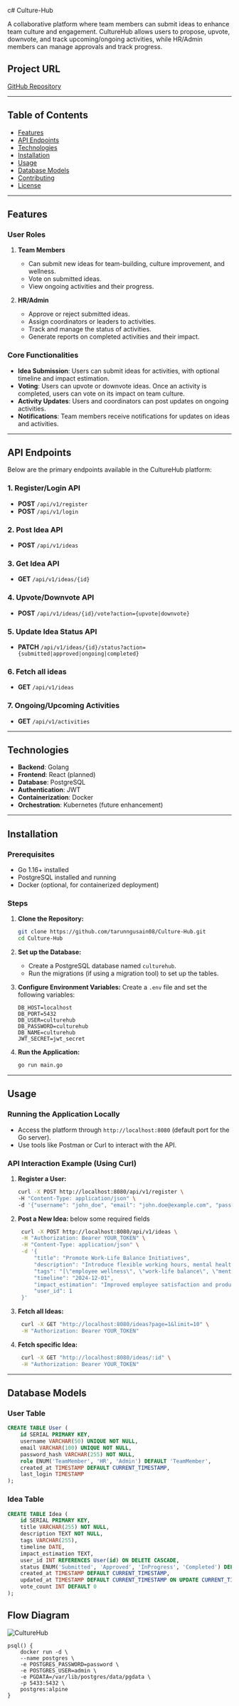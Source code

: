 c# Culture-Hub

A collaborative platform where team members can submit ideas to enhance team culture and engagement. CultureHub allows users to propose, upvote, downvote, and track upcoming/ongoing activities, while HR/Admin members can manage approvals and track progress.

## Project URL
[GitHub Repository](https://github.com/tarunngusain08/Culture-Hub)

---

## Table of Contents
- [Features](#features)
- [API Endpoints](#api-endpoints)
- [Technologies](#technologies)
- [Installation](#installation)
- [Usage](#usage)
- [Database Models](#database-models)
- [Contributing](#contributing)
- [License](#license)

---

## Features

### User Roles
1. **Team Members**
   - Can submit new ideas for team-building, culture improvement, and wellness.
   - Vote on submitted ideas.
   - View ongoing activities and their progress.

2. **HR/Admin**
   - Approve or reject submitted ideas.
   - Assign coordinators or leaders to activities.
   - Track and manage the status of activities.
   - Generate reports on completed activities and their impact.

### Core Functionalities
- **Idea Submission**: Users can submit ideas for activities, with optional timeline and impact estimation.
- **Voting**: Users can upvote or downvote ideas. Once an activity is completed, users can vote on its impact on team culture.
- **Activity Updates**: Users and coordinators can post updates on ongoing activities.
- **Notifications**: Team members receive notifications for updates on ideas and activities.

---

## API Endpoints

Below are the primary endpoints available in the CultureHub platform:

### 1. Register/Login API
- **POST** `/api/v1/register`
- **POST** `/api/v1/login`

### 2. Post Idea API
- **POST** `/api/v1/ideas`

### 3. Get Idea API
- **GET** `/api/v1/ideas/{id}`

### 4. Upvote/Downvote API
- **POST** `/api/v1/ideas/{id}/vote?action={upvote|downvote}`

### 5. Update Idea Status API
- **PATCH** `/api/v1/ideas/{id}/status?action={submitted|approved|ongoing|completed}`

### 6. Fetch all ideas
- **GET** `/api/v1/ideas`

### 7. Ongoing/Upcoming Activities
- **GET** `/api/v1/activities`
---

## Technologies

- **Backend**: Golang
- **Frontend**: React (planned)
- **Database**: PostgreSQL
- **Authentication**: JWT
- **Containerization**: Docker
- **Orchestration**: Kubernetes (future enhancement)

---

## Installation

### Prerequisites
- Go 1.16+ installed
- PostgreSQL installed and running
- Docker (optional, for containerized deployment)

### Steps

1. **Clone the Repository:**
   ```bash
   git clone https://github.com/tarunngusain08/Culture-Hub.git
   cd Culture-Hub
   ```

2. **Set up the Database:**
   - Create a PostgreSQL database named `culturehub`.
   - Run the migrations (if using a migration tool) to set up the tables.

3. **Configure Environment Variables:**
   Create a `.env` file and set the following variables:
   ```env
   DB_HOST=localhost
   DB_PORT=5432
   DB_USER=culturehub
   DB_PASSWORD=culturehub
   DB_NAME=culturehub
   JWT_SECRET=jwt_secret
   ```

4. **Run the Application:**
   ```bash
   go run main.go
   ```

---

## Usage

### Running the Application Locally

- Access the platform through `http://localhost:8080` (default port for the Go server).
- Use tools like Postman or Curl to interact with the API.

### API Interaction Example (Using Curl)

1. **Register a User:**
   ```bash
   curl -X POST http://localhost:8080/api/v1/register \
   -H "Content-Type: application/json" \
   -d '{"username": "john_doe", "email": "john.doe@example.com", "password": "password123"}'
   ```

2. **Post a New Idea:** below some required fields
   ```bash
	curl -X POST http://localhost:8080/api/v1/ideas \
	-H "Authorization: Bearer YOUR_TOKEN" \
 	-H "Content-Type: application/json" \
	-d '{
	    "title": "Promote Work-Life Balance Initiatives",
	    "description": "Introduce flexible working hours, mental health days, and clear boundaries between work and personal life to help employees achieve a better work-life balance.",
	    "tags": "[\"employee wellness\", \"work-life balance\", \"mental health\"]",
	    "timeline": "2024-12-01",
	    "impact_estimation": "Improved employee satisfaction and productivity, with a potential reduction in burnout by 20%.",
	    "user_id": 1
	}'
   ```
3. **Fetch all Ideas:**
   ```bash
	curl -X GET "http://localhost:8080/ideas?page=1&limit=10" \
	-H "Authorization: Bearer YOUR_TOKEN"
   ```
4. **Fetch specific Idea:**
   ```bash
	curl -X GET "http://localhost:8080/ideas/:id" \
	-H "Authorization: Bearer YOUR_TOKEN"
   ```	   

---

## Database Models

### User Table
```sql
CREATE TABLE User (
    id SERIAL PRIMARY KEY,
    username VARCHAR(50) UNIQUE NOT NULL,
    email VARCHAR(100) UNIQUE NOT NULL,
    password_hash VARCHAR(255) NOT NULL,
    role ENUM('TeamMember', 'HR', 'Admin') DEFAULT 'TeamMember',
    created_at TIMESTAMP DEFAULT CURRENT_TIMESTAMP,
    last_login TIMESTAMP
);
```

### Idea Table
```sql
CREATE TABLE Idea (
    id SERIAL PRIMARY KEY,
    title VARCHAR(255) NOT NULL,
    description TEXT NOT NULL,
    tags VARCHAR(255),
    timeline DATE,
    impact_estimation TEXT,
    user_id INT REFERENCES User(id) ON DELETE CASCADE,
    status ENUM('Submitted', 'Approved', 'InProgress', 'Completed') DEFAULT 'Submitted',
    created_at TIMESTAMP DEFAULT CURRENT_TIMESTAMP,
    updated_at TIMESTAMP DEFAULT CURRENT_TIMESTAMP ON UPDATE CURRENT_TIMESTAMP,
    vote_count INT DEFAULT 0
);
```

## Flow Diagram
![CultureHub](https://github.com/user-attachments/assets/482de8d9-1577-4d65-ad3b-492f781d14d2)



```
psql() {
	docker run -d \
	--name postgres \
	-e POSTGRES_PASSWORD=password \
	-e POSTGRES_USER=admin \
	-e PGDATA=/var/lib/postgres/data/pgdata \
	-p 5433:5432 \
	postgres:alpine
}
```
